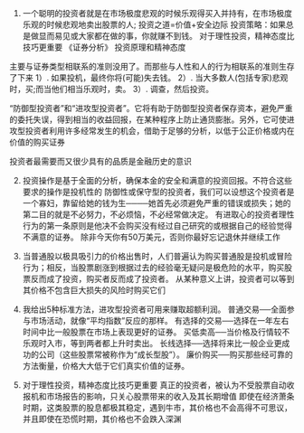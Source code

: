 <!--
 * @Author: your name
 * @Date: 2022-05-01 10:03:56
 * @LastEditTime: 2022-05-03 18:55:51
 * @LastEditors: Please set LastEditors
 * @Description: 打开koroFileHeader查看配置 进行设置: https://github.com/OBKoro1/koro1FileHeader/wiki/%E9%85%8D%E7%BD%AE
 * @FilePath: /fe_interview/代码与投资/聪明的投资者.md
-->
1. 一个聪明的投资者就是在市场极度悲观的时候乐观得买入并持有，在市场极度乐观的时候悲观地卖出股票的人; 投资之道=价值+安全边际
投资策略：如果总是做显而易见或大家都在做的事，你就赚不到钱。
对于理性投资，精神态度比技巧更重要
《证券分析》 投资原理和精神态度

主要与证券类型相联系的准则没用了。而那些与人性和人的行为相联系的准则生存了下来
    1）. 如果投机，最终你将(可能)失去钱。
    2）. 当大多数人(包括专家)悲观时，买;而当他们相当乐观时，卖。
    3）. 调查，然后投资。

“防御型投资者”和“进攻型投资者”。它将有助于防御型投资者保存资本，避免严重的委托失误，得到相当的收益回报，在某种程序上防止通货膨胀。另外，它可使进攻型投资者利用许多经常发生的机会，借助于足够的分析，以低于公正价格或内在价值的购买证券

投资者最需要而又很少具有的品质是金融历史的意识

2. 投资操作是基于全面的分析，确保本金的安全和满意的投资回报。不符合这些要求的操作是投机性的
防御性或保守型的投资者，我们可以设想这个投资者是一个寡妇，靠留给她的钱为生────她首先必须避免严重的错误或损失；她的第二目的就是不必努力，不必烦恼，不必经常做决定。
有进取心的投资者理性行为的第一条原则是他决不会购买没有经过自己研究的或根据自己的经验觉得不满意的证券。
除非今天你有50万美元，否则你最好忘记退休并继续工作

3. 当普通股以极具吸引力的价格出售时，人们普遍认为购买普通股是投机或冒险行为；相反，当股票剧涨到根据过去的经验毫无疑问是极危险的水平，购买股票反而成了投资，购买者反而成了投资者。
从某种意义上讲，投资者可以等到其价格不包含巨大损失的风险时购买它们

4. 我给出5种标准方法，进攻型投资者可用来赚取超额利润。
普通交易──全面参与市场活动，就像“平均指数”反应的那样。
有选择的交易──选择在一年左右时间中比一般股票在市场上表现更好的证券。
买低卖高──当价格及行情较不乐观时入市，等到两者都上升时卖出。
长线选择──选择将来比一般企业更成功的公司（这些股票常被称作为“成长型股”）。
廉价购买──购买那些经可靠的方法衡量，价格大大低于它们真实价值的证券。

5. 对于理性投资，精神态度比技巧更重要
真正的投资者，被认为不受股票自动收报机和市场报告的影响，只关心股票带来的收入及其长期增值
即使在经济萧条时期，这类股票的股息都极其稳定，遇到牛市，其价格也不会高得不可思议，并且即使在恐慌时期，其价格也不会跌入深渊